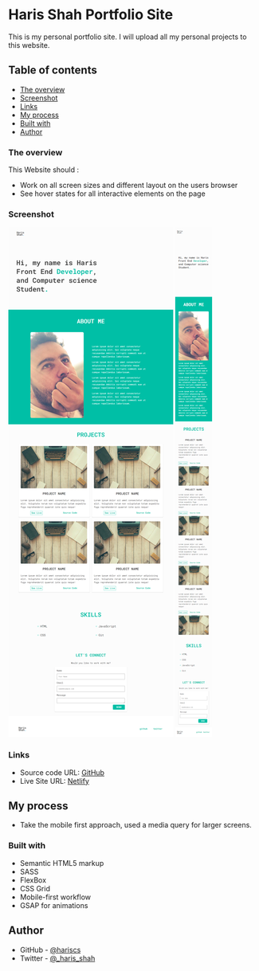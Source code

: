 # Haris Shah Portfolio Site

This is my personal portfolio site. I will upload all my personal projects to this website.

## Table of contents

- [The overview](#the-overview)
- [Screenshot](#screenshot)
- [Links](#links)
- [My process](#my-process)
- [Built with](#built-with)
- [Author](#author)

### The overview

This Website should :

- Work on all screen sizes and different layout on the users browser
- See hover states for all interactive elements on the page

### Screenshot

![](./images/desktop.png)
![](./images/mobile.png)

### Links

- Source code URL: [GitHub](https://github.com/hariscs/myportfolio)
- Live Site URL: [Netlify](https://harisshah.codes/)

## My process

- Take the mobile first approach, used a media query for larger screens.

### Built with

- Semantic HTML5 markup
- SASS
- FlexBox
- CSS Grid
- Mobile-first workflow
- GSAP for animations

## Author

- GitHub - [@hariscs](https://github.com/hariscs)
- Twitter - [@\_haris_shah](https://www.twitter.com/_haris_shah)
